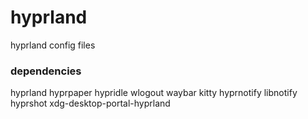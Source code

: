 # hyprland
hyprland config files

### dependencies
hyprland hyprpaper hypridle wlogout waybar kitty hyprnotify libnotify hyprshot xdg-desktop-portal-hyprland
